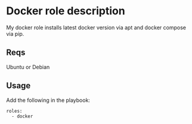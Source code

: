 # Docker role description

My docker role installs latest docker version via apt and docker compose via pip.

## Reqs

Ubuntu or Debian

## Usage

Add the following in the playbook:
```
roles:
  - docker
```